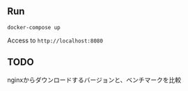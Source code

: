 ## Run
```
docker-compose up
```
Access to `http://localhost:8080`

## TODO

nginxからダウンロードするバージョンと、ベンチマークを比較